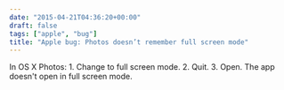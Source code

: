 ```yaml
---
date: "2015-04-21T04:36:20+00:00"
draft: false
tags: ["apple", "bug"]
title: "Apple bug: Photos doesn’t remember full screen mode"
---
```

In OS X Photos: 1\. Change to full screen mode. 2\. Quit. 3\. Open. The app doesn't open in full screen mode.
